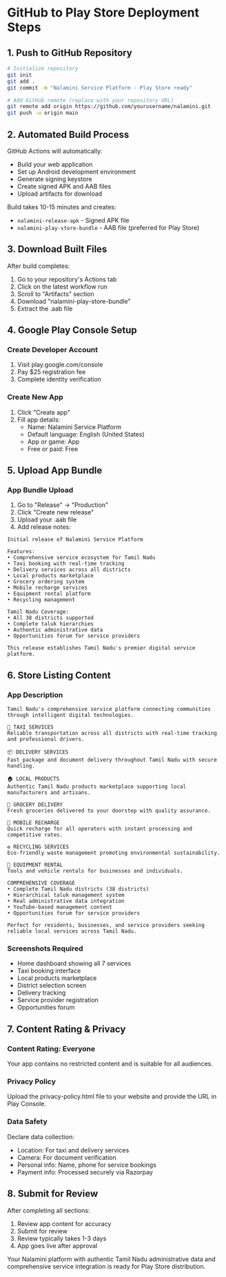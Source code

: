 # GitHub to Play Store Deployment Steps

## 1. Push to GitHub Repository

```bash
# Initialize repository
git init
git add .
git commit -m "Nalamini Service Platform - Play Store ready"

# Add GitHub remote (replace with your repository URL)
git remote add origin https://github.com/yourusername/nalamini.git
git push -u origin main
```

## 2. Automated Build Process

GitHub Actions will automatically:
- Build your web application
- Set up Android development environment
- Generate signing keystore
- Create signed APK and AAB files
- Upload artifacts for download

Build takes 10-15 minutes and creates:
- `nalamini-release-apk` - Signed APK file
- `nalamini-play-store-bundle` - AAB file (preferred for Play Store)

## 3. Download Built Files

After build completes:
1. Go to your repository's Actions tab
2. Click on the latest workflow run
3. Scroll to "Artifacts" section
4. Download "nalamini-play-store-bundle"
5. Extract the .aab file

## 4. Google Play Console Setup

### Create Developer Account
1. Visit play.google.com/console
2. Pay $25 registration fee
3. Complete identity verification

### Create New App
1. Click "Create app"
2. Fill app details:
   - Name: Nalamini Service Platform
   - Default language: English (United States)
   - App or game: App
   - Free or paid: Free

## 5. Upload App Bundle

### App Bundle Upload
1. Go to "Release" → "Production"
2. Click "Create new release"
3. Upload your .aab file
4. Add release notes:

```
Initial release of Nalamini Service Platform

Features:
• Comprehensive service ecosystem for Tamil Nadu
• Taxi booking with real-time tracking
• Delivery services across all districts
• Local products marketplace
• Grocery ordering system
• Mobile recharge services
• Equipment rental platform
• Recycling management

Tamil Nadu Coverage:
• All 38 districts supported
• Complete taluk hierarchies
• Authentic administrative data
• Opportunities forum for service providers

This release establishes Tamil Nadu's premier digital service platform.
```

## 6. Store Listing Content

### App Description
```
Tamil Nadu's comprehensive service platform connecting communities through intelligent digital technologies.

🚕 TAXI SERVICES
Reliable transportation across all districts with real-time tracking and professional drivers.

📦 DELIVERY SERVICES  
Fast package and document delivery throughout Tamil Nadu with secure handling.

🏠 LOCAL PRODUCTS
Authentic Tamil Nadu products marketplace supporting local manufacturers and artisans.

🛒 GROCERY DELIVERY
Fresh groceries delivered to your doorstep with quality assurance.

📱 MOBILE RECHARGE
Quick recharge for all operators with instant processing and competitive rates.

♻️ RECYCLING SERVICES
Eco-friendly waste management promoting environmental sustainability.

🔧 EQUIPMENT RENTAL
Tools and vehicle rentals for businesses and individuals.

COMPREHENSIVE COVERAGE
• Complete Tamil Nadu districts (38 districts)
• Hierarchical taluk management system  
• Real administrative data integration
• YouTube-based management content
• Opportunities forum for service providers

Perfect for residents, businesses, and service providers seeking reliable local services across Tamil Nadu.
```

### Screenshots Required
- Home dashboard showing all 7 services
- Taxi booking interface
- Local products marketplace
- District selection screen
- Delivery tracking
- Service provider registration
- Opportunities forum

## 7. Content Rating & Privacy

### Content Rating: Everyone
Your app contains no restricted content and is suitable for all audiences.

### Privacy Policy
Upload the privacy-policy.html file to your website and provide the URL in Play Console.

### Data Safety
Declare data collection:
- Location: For taxi and delivery services
- Camera: For document verification
- Personal info: Name, phone for service bookings
- Payment info: Processed securely via Razorpay

## 8. Submit for Review

After completing all sections:
1. Review app content for accuracy
2. Submit for review
3. Review typically takes 1-3 days
4. App goes live after approval

Your Nalamini platform with authentic Tamil Nadu administrative data and comprehensive service integration is ready for Play Store distribution.